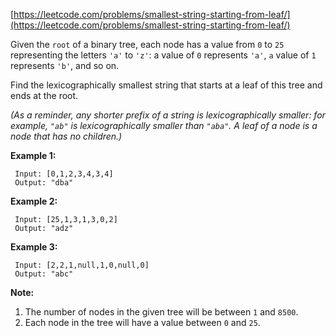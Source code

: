 [https://leetcode.com/problems/smallest-string-starting-from-leaf/](https://leetcode.com/problems/smallest-string-starting-from-leaf/)

Given the `root` of a binary tree, each node has a value from `0` to `25` representing the letters `'a'` to `'z'`: a value of `0` represents `'a'`, `a` value of `1` represents `'b'`, and so on.

Find the lexicographically smallest string that starts at a leaf of this tree and ends at the root.

<em>(As a reminder, any shorter prefix of a string is lexicographically smaller: for example, `"ab"` is lexicographically smaller than `"aba"`.  A leaf of a node is a node that has no children.)</em>

**Example 1:**
```
 Input: [0,1,2,3,4,3,4]
 Output: "dba"
```

**Example 2:**
```
 Input: [25,1,3,1,3,0,2]
 Output: "adz"
```

**Example 3:**
```
 Input: [2,2,1,null,1,0,null,0]
 Output: "abc"
```

**Note:**
1. The number of nodes in the given tree will be between `1` and `8500`.
2. Each node in the tree will have a value between `0` and `25`.